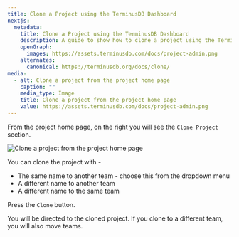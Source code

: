 ```yaml
---
title: Clone a Project using the TerminusDB Dashboard
nextjs:
  metadata:
    title: Clone a Project using the TerminusDB Dashboard
    description: A guide to show how to clone a project using the TerminusDB dashboard.
    openGraph:
      images: https://assets.terminusdb.com/docs/project-admin.png
    alternates:
      canonical: https://terminusdb.org/docs/clone/
media:
  - alt: Clone a project from the project home page
    caption: ""
    media_type: Image
    title: Clone a project from the project home page
    value: https://assets.terminusdb.com/docs/project-admin.png
---
```


From the project home page, on the right you will see the `Clone Project` section.

![Clone a project from the project home page](https://assets.terminusdb.com/docs/project-admin.png)

You can clone the project with -

*   The same name to another team - choose this from the dropdown menu
*   A different name to another team
*   A different name to the same team

Press the `Clone` button.

You will be directed to the cloned project. If you clone to a different team, you will also move teams.